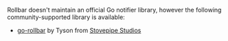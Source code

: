 Rollbar doesn't maintain an official Go notifier library, however the following
community-supported library is available:

* <a href="https://github.com/stvp/rollbar" target="_blank" rel="noopener">go-rollbar</a> by Tyson from <a href="https://www.stovepipestudios.com" target="_blank" rel="noopener">Stovepipe Studios</a>
